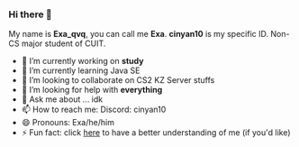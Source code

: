### Hi there 👋
My name is **Exa_qvq**, you can call me **Exa**. **cinyan10** is my ​specific ID.
Non-CS major student of CUIT.
- 🔭 I’m currently working on **study**
- 🌱 I’m currently learning Java SE
- 👯 I’m looking to collaborate on CS2 KZ Server stuffs
- 🤔 I’m looking for help with **everything**
- 💬 Ask me about ... idk
- 📫 How to reach me: Discord: cinyan10
- 😄 Pronouns: Exa/he/him
- ⚡ Fun fact: click [here](https://cinyan10.github.io/) to have a better understanding of me (if you'd like)
  
<!--
**Cinyan10/cinyan10** is a ✨ _special_ ✨ repository because its `README.md` (this file) appears on your GitHub profile.

Here are some ideas to get you started:

- 🔭 I’m currently working on ...
- 🌱 I’m currently learning ...
- 👯 I’m looking to collaborate on ...
- 🤔 I’m looking for help with ...
- 💬 Ask me about ...
- 📫 How to reach me: ...
- 😄 Pronouns: ...
- ⚡ Fun fact: ...
-->
